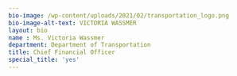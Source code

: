 ```yaml
---
bio-image: /wp-content/uploads/2021/02/transportation_logo.png
bio-image-alt-text: VICTORIA WASSMER
layout: bio
name : Ms. Victoria Wassmer
department: Department of Transportation
title: Chief Financial Officer
special_title: 'yes'
---
```

